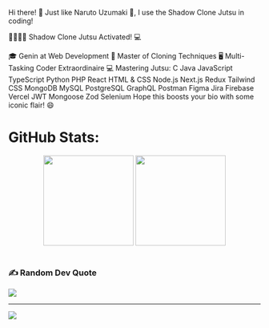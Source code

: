 Hi there! 👋
Just like Naruto Uzumaki 🍥, I use the Shadow Clone Jutsu in coding!

👤👥👥👥 Shadow Clone Jutsu Activated! 💻

🎓 Genin at Web Development
🌟 Master of Cloning Techniques
🖥️ Multi-Tasking Coder Extraordinaire
💻 Mastering Jutsu:
C
Java
JavaScript
TypeScript
Python
PHP
React
HTML
& CSS
Node.js
Next.js
Redux
Tailwind CSS
MongoDB
MySQL
PostgreSQL
GraphQL
Postman
Figma
Jira
Firebase
Vercel
JWT
Mongoose
Zod
Selenium
Hope this boosts your bio with some iconic flair! 😄
# GitHub Stats:
<div align="center">
<!--   <img height="180em"  src="https://github-readme-stats.vercel.app/api?username=Asaduzzama-n&theme=react&hide_border=true&include_all_commits=false&count_private=false"> -->
    <img  height="180em" src="https://github-readme-stats.vercel.app/api/top-langs/?username=Asaduzzama-n&theme=react&hide_border=true&include_all_commits=false&count_private=false&layout=compact" >
   <img  height="180em" src="https://github-readme-streak-stats.herokuapp.com/?user=Asaduzzama-n&theme=react&hide_border=true" >
  <br/>
  
  </div>

<br/>


### ✍️ Random Dev Quote
![](https://quotes-github-readme.vercel.app/api?type=horizontal&theme=radical)

---
[![](https://visitcount.itsvg.in/api?id=Asaduzzama-n&icon=0&color=0)](https://visitcount.itsvg.in)

<!-- Proudly created with GPRM ( https://gprm.itsvg.in ) -->
